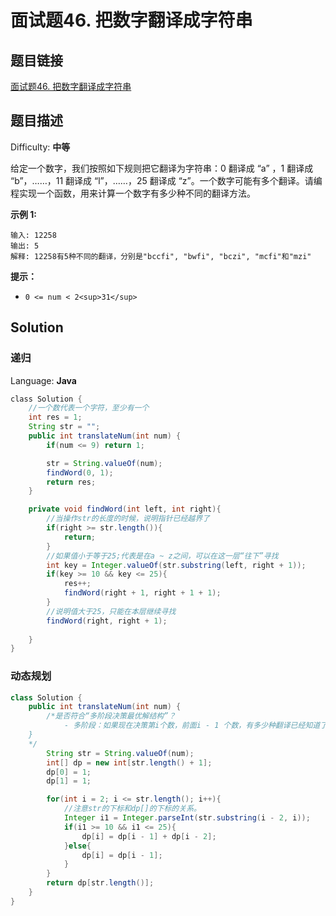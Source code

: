# 面试题46. 把数字翻译成字符串

## 题目链接

[面试题46\. 把数字翻译成字符串](https://leetcode-cn.com/problems/ba-shu-zi-fan-yi-cheng-zi-fu-chuan-lcof/)

## 题目描述

Difficulty: **中等**

给定一个数字，我们按照如下规则把它翻译为字符串：0 翻译成 “a” ，1 翻译成 “b”，……，11 翻译成 “l”，……，25 翻译成 “z”。一个数字可能有多个翻译。请编程实现一个函数，用来计算一个数字有多少种不同的翻译方法。

**示例 1:**

```
输入: 12258
输出: 5
解释: 12258有5种不同的翻译，分别是"bccfi", "bwfi", "bczi", "mcfi"和"mzi"
```

**提示：**

* `0 <= num < 2<sup>31</sup>`

## Solution

### 递归

Language: **Java**

```java
​class Solution {
    //一个数代表一个字符，至少有一个
    int res = 1;
    String str = "";
    public int translateNum(int num) {
        if(num <= 9) return 1;

        str = String.valueOf(num);
        findWord(0, 1);
        return res;
    }

    private void findWord(int left, int right){
        //当操作str的长度的时候，说明指针已经越界了
        if(right >= str.length()){
            return;
        }
        //如果值小于等于25;代表是在a ~ z之间，可以在这一层“往下”寻找
        int key = Integer.valueOf(str.substring(left, right + 1));
        if(key >= 10 && key <= 25){
            res++;
            findWord(right + 1, right + 1 + 1);
        }
        //说明值大于25，只能在本层继续寻找
        findWord(right, right + 1);
        
    }
}
```

### 动态规划

```java
class Solution {
    public int translateNum(int num) {
        /*是否符合“多阶段决策最优解结构”？
            - 多阶段：如果现在决策第i个数，前面i - 1 个数，有多少种翻译已经知道了。可以从前面的数推到这个数的解。如果string.substring(i, i + 1)> 25 || < 10,第i下标的值和 第[i - 1]的值一样。如果> 10 && < 25 ，那么第i下标的值 等于 第[i - 1]下标 + 第[i - 2]下标的和。
    }
    */
        String str = String.valueOf(num);
        int[] dp = new int[str.length() + 1];
        dp[0] = 1;
        dp[1] = 1;

        for(int i = 2; i <= str.length(); i++){
            //注意str的下标和dp[]的下标的关系。
            Integer i1 = Integer.parseInt(str.substring(i - 2, i));
            if(i1 >= 10 && i1 <= 25){
                dp[i] = dp[i - 1] + dp[i - 2];
            }else{
                dp[i] = dp[i - 1];
            }
        }
        return dp[str.length()];
    }
}
```